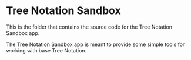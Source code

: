 # Tree Notation Sandbox

This is the folder that contains the source code for the Tree Notation Sandbox app.

The Tree Notation Sandbox app is meant to provide some simple tools for working with base Tree Notation.

